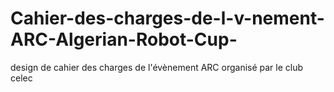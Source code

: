 # Cahier-des-charges-de-l-v-nement-ARC-Algerian-Robot-Cup-
design de cahier des charges de l'évènement ARC organisé par le club celec
